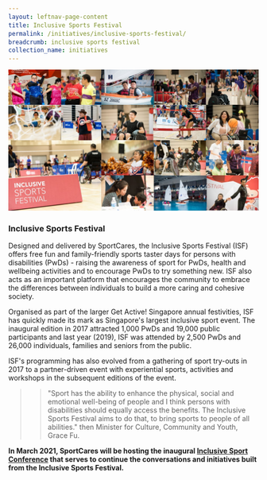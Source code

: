 ```yaml
---
layout: leftnav-page-content
title: Inclusive Sports Festival
permalink: /initiatives/inclusive-sports-festival/
breadcrumb: inclusive sports festival
collection_name: initiatives
---
```


![Inclusive Sports Festival](/images/Inclusive_Sports_Festival.jpg)

### Inclusive Sports Festival

Designed and delivered by SportCares, the Inclusive Sports Festival (ISF) offers free fun and family-friendly sports taster days for persons with disabilities (PwDs) - raising the awareness of sport for PwDs, health and wellbeing activities and to encourage PwDs to try something new.  ISF also acts as an important platform that encourages the community to embrace the differences between individuals to build a more caring and cohesive society.  

Organised as part of the larger Get Active! Singapore annual festivities, ISF has quickly made its mark as Singapore's largest inclusive sport event.  The inaugural edition in 2017 attracted 1,000 PwDs and 19,000 public participants and last year (2019), ISF was attended by 2,500 PwDs and 26,000 individuals, families and seniors from the public. 

ISF's programming has also evolved from a gathering of sport try-outs in 2017 to a partner-driven event with experiential sports, activities and workshops in the subsequent editions of the event.

>>"Sport has the ability to enhance the physical, social and emotional well-being of people and I think persons with disabilities should equally access the benefits.  The Inclusive Sports Festival aims to do that, to bring sports to people of all abilities." then Minister for Culture, Community and Youth, Grace Fu.

__In March 2021, SportCares will be hosting the inaugural [Inclusive Sport Conference](/initiatives/inclusive-sports-conference/) that serves to continue the conversations and initiatives built from the Inclusive Sports Festival.__
